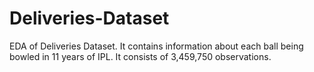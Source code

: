 # Deliveries-Dataset
EDA of Deliveries Dataset. It contains information about each ball being bowled in 11 years of IPL. It consists of 3,459,750 observations.
